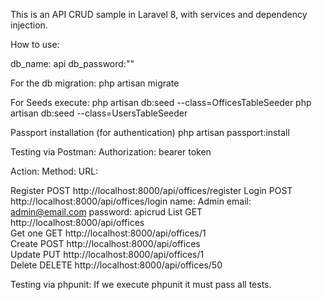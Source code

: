 This is an API CRUD sample in Laravel 8, with services and dependency injection.

How to use:

db_name: api 
db_password:""

For the db migration:
php artisan migrate

For Seeds execute:
php artisan db:seed --class=OfficesTableSeeder
php artisan db:seed --class=UsersTableSeeder

Passport installation (for authentication)
php artisan passport:install


Testing via Postman:
Authorization: bearer token 

Action:		Method:		URL:

Register	POST	http://localhost:8000/api/offices/register
Login		POST	http://localhost:8000/api/offices/login  name: Admin   email: admin@email.com   password: apicrud
List		GET		http://localhost:8000/api/offices	    
Get one		GET		http://localhost:8000/api/offices/1	    
Create		POST 	http://localhost:8000/api/offices   
Update		PUT		http://localhost:8000/api/offices/1	  
Delete		DELETE	http://localhost:8000/api/offices/50 	

Testing via phpunit:
If we execute phpunit it must pass all tests.

